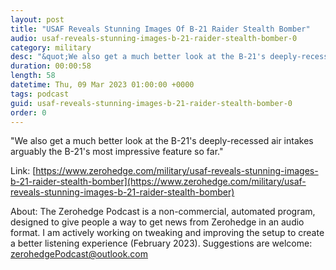 ```yaml
---
layout: post
title: "USAF Reveals Stunning Images Of B-21 Raider Stealth Bomber"
audio: usaf-reveals-stunning-images-b-21-raider-stealth-bomber-0
category: military
desc: "&quot;We also get a much better look at the B-21's deeply-recessed air intakes  arguably the B-21's most impressive feature so far.&quot; "
duration: 00:00:58
length: 58
datetime: Thu, 09 Mar 2023 01:00:00 +0000
tags: podcast
guid: usaf-reveals-stunning-images-b-21-raider-stealth-bomber-0
order: 0
---
```

&quot;We also get a much better look at the B-21's deeply-recessed air intakes  arguably the B-21's most impressive feature so far.&quot; 

Link: [https://www.zerohedge.com/military/usaf-reveals-stunning-images-b-21-raider-stealth-bomber](https://www.zerohedge.com/military/usaf-reveals-stunning-images-b-21-raider-stealth-bomber)

About: The Zerohedge Podcast is a non-commercial, automated program, designed to give people a way to get news from Zerohedge in an audio format.  I am actively working on tweaking and improving the setup to create a better listening experience (February 2023).  Suggestions are welcome: [zerohedgePodcast@outlook.com](mailto:zerohedgePodcast@outlook.com)